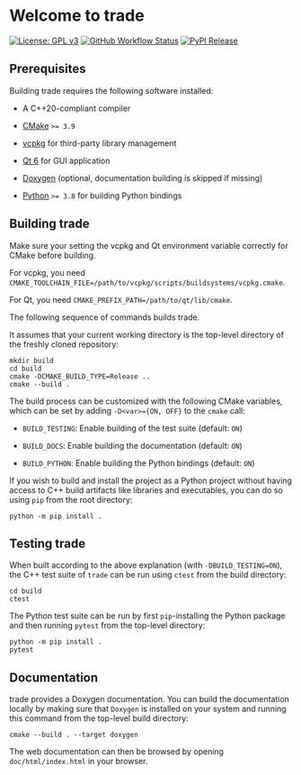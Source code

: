 # Welcome to trade

[![License: GPL v3](https://img.shields.io/badge/License-GPLv3-blue.svg)](https://www.gnu.org/licenses/gpl-3.0)
[![GitHub Workflow Status](https://img.shields.io/github/actions/workflow/status/YibangHeng/trade/ci.yml?branch=main)](https://github.com/YibangHeng/trade/actions/workflows/ci.yml)
[![PyPI Release](https://img.shields.io/pypi/v/trade.svg)](https://pypi.org/project/trade)

## Prerequisites

Building trade requires the following software installed:

* A C++20-compliant compiler

* [CMake](https://cmake.org) `>= 3.9`

* [vcpkg](https://vcpkg.io/) for third-party library management

* [Qt 6](https://www.qt.io/) for GUI application

* [Doxygen](https://www.doxygen.org) (optional, documentation building is skipped if missing)

* [Python](https://www.python.org) `>= 3.8` for building Python bindings

## Building trade

Make sure your setting the vcpkg and Qt environment variable correctly for CMake
before building.

For vcpkg, you need `CMAKE_TOOLCHAIN_FILE=/path/to/vcpkg/scripts/buildsystems/vcpkg.cmake`.

For Qt, you need `CMAKE_PREFIX_PATH=/path/to/qt/lib/cmake`.

The following sequence of commands builds trade.

It assumes that your current working directory is the top-level directory of the
freshly cloned repository:

```shell
mkdir build
cd build
cmake -DCMAKE_BUILD_TYPE=Release ..
cmake --build .
```

The build process can be customized with the following CMake variables, which
can be set by adding `-D<var>={ON, OFF}` to the `cmake` call:

* `BUILD_TESTING`: Enable building of the test suite (default: `ON`)

* `BUILD_DOCS`: Enable building the documentation (default: `ON`)

* `BUILD_PYTHON`: Enable building the Python bindings (default: `ON`)

If you wish to build and install the project as a Python project without having
access to C++ build artifacts like libraries and executables, you can do so
using `pip` from the root directory:

```shell
python -m pip install .
```

## Testing trade

When built according to the above explanation (with `-DBUILD_TESTING=ON`), the
C++ test suite of `trade` can be run using `ctest` from the build directory:

```shell
cd build
ctest
```

The Python test suite can be run by first `pip`-installing the Python package
and then running `pytest` from the top-level directory:

```shell
python -m pip install .
pytest
```

## Documentation

trade provides a Doxygen documentation. You can build the documentation locally
by making sure that `Doxygen` is installed on your system and running this
command from the top-level build directory:

```shell
cmake --build . --target doxygen
```

The web documentation can then be browsed by opening `doc/html/index.html` in
your browser.
